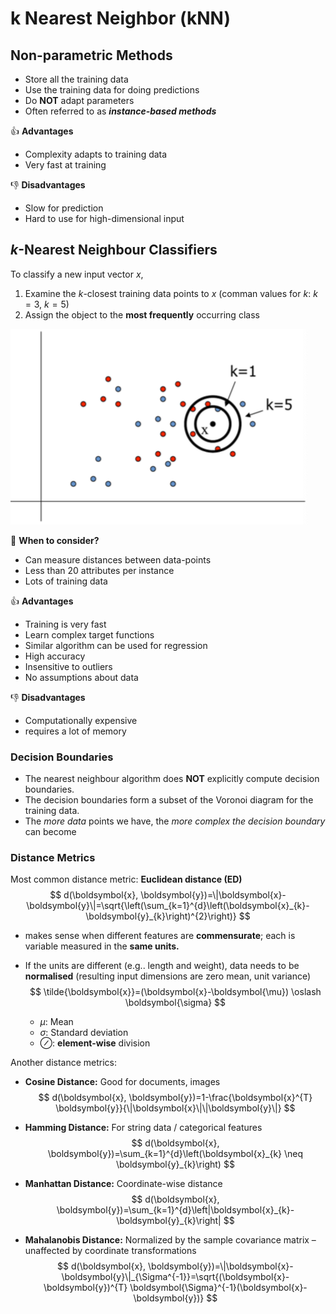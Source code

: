# k Nearest Neighbor (kNN)

## Non-parametric Methods

- Store all the training data
- Use the training data for doing predictions
- Do **NOT** adapt parameters
- Often referred to as ***instance-based methods***

👍 **Advantages** 

+ Complexity adapts to training data
+ Very fast at training

👎 **Disadvantages**

- Slow for prediction
- Hard to use for high-dimensional input



## $k$-Nearest Neighbour Classifiers

To classify a new input vector $x,$ 

1. Examine the $k$-closest training data points to $x$ (comman values for $k$: $k=3$, $k=5$)
2. Assign the object to the **most frequently** occurring class

![image-20200128213429949](https://raw.githubusercontent.com/EckoTan0804/upic-repo/master/uPic/image-20200128213429949.png)

🤔 **When to consider?**

- Can measure distances between data-points
- Less than 20 attributes per instance
- Lots of training data

👍 **Advantages** 

- Training is very fast
- Learn complex target functions
- Similar algorithm can be used for regression
- High accuracy
- Insensitive to outliers
- No assumptions about data

👎 **Disadvantages**

- Computationally expensive
- requires a lot of memory

### Decision Boundaries

- The nearest neighbour algorithm does **NOT** explicitly compute decision boundaries.
- The decision boundaries form a subset of the Voronoi diagram for the training data.
- The *more data* points we have, the *more complex the decision boundary* can become

### Distance Metrics

Most common distance metric:  **Euclidean distance (ED)**
$$
d(\boldsymbol{x}, \boldsymbol{y})=\|\boldsymbol{x}-\boldsymbol{y}\|=\sqrt{\left(\sum_{k=1}^{d}\left(\boldsymbol{x}_{k}-\boldsymbol{y}_{k}\right)^{2}\right)}
$$

- makes sense when different features are **commensurate**; each is variable measured in the **same units.**

- If the units are different (e.g.. length and weight), data needs to be **normalised** (resulting input dimensions are zero mean, unit variance)
  $$
  \tilde{\boldsymbol{x}}=(\boldsymbol{x}-\boldsymbol{\mu}) \oslash \boldsymbol{\sigma}
  $$

  - $\mu$: Mean
  - $\sigma$: Standard deviation
  - $\oslash$: **element-wise** division

Another distance metrics:

- **Cosine Distance:** Good for documents, images
  $$
  d(\boldsymbol{x}, \boldsymbol{y})=1-\frac{\boldsymbol{x}^{T} \boldsymbol{y}}{\|\boldsymbol{x}\|\|\boldsymbol{y}\|}
  $$

- **Hamming Distance:** For string data / categorical features
  $$
  d(\boldsymbol{x}, \boldsymbol{y})=\sum_{k=1}^{d}\left(\boldsymbol{x}_{k} \neq \boldsymbol{y}_{k}\right)
  $$

- **Manhattan Distance:** Coordinate-wise distance
  $$
  d(\boldsymbol{x}, \boldsymbol{y})=\sum_{k=1}^{d}\left|\boldsymbol{x}_{k}-\boldsymbol{y}_{k}\right|
  $$

- **Mahalanobis Distance:** Normalized by the sample covariance matrix – unaffected by coordinate transformations
  $$
  d(\boldsymbol{x}, \boldsymbol{y})=\|\boldsymbol{x}-\boldsymbol{y}\|_{\Sigma^{-1}}=\sqrt{(\boldsymbol{x}-\boldsymbol{y})^{T} \boldsymbol{\Sigma}^{-1}(\boldsymbol{x}-\boldsymbol{y})}
  $$